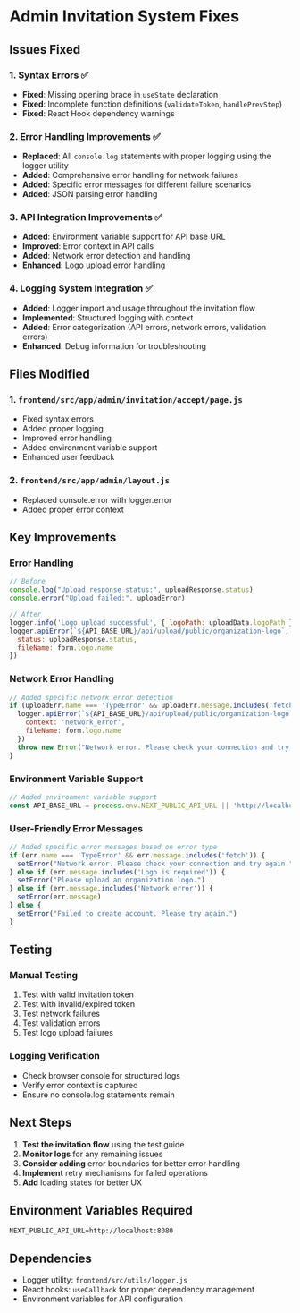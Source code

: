 # Admin Invitation System Fixes

## Issues Fixed

### 1. Syntax Errors ✅
- **Fixed**: Missing opening brace in `useState` declaration
- **Fixed**: Incomplete function definitions (`validateToken`, `handlePrevStep`)
- **Fixed**: React Hook dependency warnings

### 2. Error Handling Improvements ✅
- **Replaced**: All `console.log` statements with proper logging using the logger utility
- **Added**: Comprehensive error handling for network failures
- **Added**: Specific error messages for different failure scenarios
- **Added**: JSON parsing error handling

### 3. API Integration Improvements ✅
- **Added**: Environment variable support for API base URL
- **Improved**: Error context in API calls
- **Added**: Network error detection and handling
- **Enhanced**: Logo upload error handling

### 4. Logging System Integration ✅
- **Added**: Logger import and usage throughout the invitation flow
- **Implemented**: Structured logging with context
- **Added**: Error categorization (API errors, network errors, validation errors)
- **Enhanced**: Debug information for troubleshooting

## Files Modified

### 1. `frontend/src/app/admin/invitation/accept/page.js`
- Fixed syntax errors
- Added proper logging
- Improved error handling
- Added environment variable support
- Enhanced user feedback

### 2. `frontend/src/app/admin/layout.js`
- Replaced console.error with logger.error
- Added proper error context

## Key Improvements

### Error Handling
```javascript
// Before
console.log("Upload response status:", uploadResponse.status)
console.error("Upload failed:", uploadError)

// After
logger.info('Logo upload successful', { logoPath: uploadData.logoPath })
logger.apiError(`${API_BASE_URL}/api/upload/public/organization-logo`, new Error(uploadError.error), { 
  status: uploadResponse.status,
  fileName: form.logo.name
})
```

### Network Error Handling
```javascript
// Added specific network error detection
if (uploadErr.name === 'TypeError' && uploadErr.message.includes('fetch')) {
  logger.apiError(`${API_BASE_URL}/api/upload/public/organization-logo`, uploadErr, { 
    context: 'network_error',
    fileName: form.logo.name
  })
  throw new Error("Network error. Please check your connection and try again.")
}
```

### Environment Variable Support
```javascript
// Added environment variable support
const API_BASE_URL = process.env.NEXT_PUBLIC_API_URL || 'http://localhost:8080'
```

### User-Friendly Error Messages
```javascript
// Added specific error messages based on error type
if (err.name === 'TypeError' && err.message.includes('fetch')) {
  setError("Network error. Please check your connection and try again.")
} else if (err.message.includes('Logo is required')) {
  setError("Please upload an organization logo.")
} else if (err.message.includes('Network error')) {
  setError(err.message)
} else {
  setError("Failed to create account. Please try again.")
}
```

## Testing

### Manual Testing
1. Test with valid invitation token
2. Test with invalid/expired token
3. Test network failures
4. Test validation errors
5. Test logo upload failures

### Logging Verification
- Check browser console for structured logs
- Verify error context is captured
- Ensure no console.log statements remain

## Next Steps

1. **Test the invitation flow** using the test guide
2. **Monitor logs** for any remaining issues
3. **Consider adding** error boundaries for better error handling
4. **Implement** retry mechanisms for failed operations
5. **Add** loading states for better UX

## Environment Variables Required

```env
NEXT_PUBLIC_API_URL=http://localhost:8080
```

## Dependencies

- Logger utility: `frontend/src/utils/logger.js`
- React hooks: `useCallback` for proper dependency management
- Environment variables for API configuration
